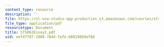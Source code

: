 ```yaml
---
content_type: resource
description: ''
file: https://ol-ocw-studio-app-production.s3.amazonaws.com/courses/sts-062j-drugs-politics-and-culture-spring-2006/eef477072908784d7efeb8819889ef8d_STS062Essay2.pdf
file_type: application/pdf
resourcetype: Document
title: STS062Essay2.pdf
uid: eef47707-2908-784d-7efe-b8819889ef8d
---
```

